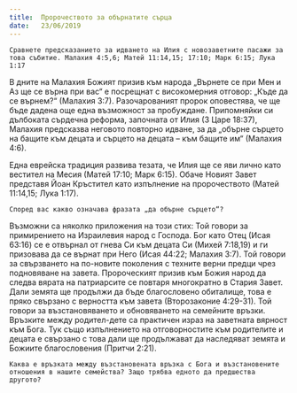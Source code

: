 ```yaml
---
title:  Пророчеството за обърнатите сърца
date:   23/06/2019
---
```


`Сравнете предсказанието за идването на Илия с новозаветните пасажи за това събитие. Малахия 4:5,6; Матей 11:14,15; 17:10; Марк 6:15; Лука 1:17`

В дните на Малахия Божият призив към народа „Върнете се при Мен и Аз ще се върна при вас“ е посрещнат с високомерния отговор: „Къде да се върнем?“ (Малахия 3:7). Разочарованият пророк оповестява, че ще бъде дадена още една възможност за пробуждане. Припомняйки си дълбоката сърдечна реформа, започната от Илия (3 Царе 18:37), Малахия предсказва неговото повторно идване, за да „обърне сърцето на бащите към децата и сърцето на децата – към бащите им“ (Малахия 4:6).

Една еврейска традиция развива тезата, че Илия ще се яви лично като вестител на Месия (Матей 17:10; Марк 6:15). Обаче Новият Завет представя Йоан Кръстител като изпълнение на пророчеството (Матей 11:14,15; Лука 1:17).

`Според вас какво означава фразата „да обърне сърцето“?`

Възможни са няколко приложения на този стих: Той говори за примирението на Израилевия народ с Господа. Бог като Отец (Исая 63:16) се е отвърнал от гнева Си към децата Си (Михей 7:18,19) и ги призовава да се върнат при Него (Исая 44:22; Малахия 3:7). Той говори за свързването на по-новите поколения с техните верни предци чрез подновяване на завета. Пророческият призив към Божия народ да следва вярата на патриарсите се повтаря многократно в Стария Завет. Дали земята ще продължи да бъде благословено обиталище, това е пряко свързано с верността към завета (Второзаконие 4:29-31). Той говори за възстановяването и обновяването на семейните връзки. Връзките между родител-дете са практичен израз на заветната вярност към Бога. Тук също изпълнението на отговорностите към родителите и децата е свързано с това дали ще продължават да наследяват земята и Божиите благословения (Притчи 2:21).

`Каква е връзката между възстановената връзка с Бога и възстановените отношения в нашите семейства? Защо трябва едното да предшества другото?`
